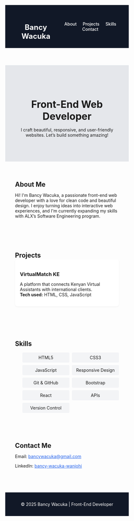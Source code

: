 <!DOCTYPE html>
<html lang="en">
<head>
  <meta charset="UTF-8" />
  <meta name="viewport" content="width=device-width, initial-scale=1.0" />
  <title>Bancy Wacuka | Front-End Developer</title>
  <style>
    * {
      box-sizing: border-box;
      margin: 0;
      padding: 0;
    }

    body {
      font-family: 'Segoe UI', sans-serif;
      line-height: 1.6;
      background-color: #f9fafb;
      color: #1f2937;
    }

    header {
      background-color: #111827;
      color: white;
      padding: 1.5rem 2rem;
      display: flex;
      justify-content: space-between;
      align-items: center;
    }

    header h1 {
      font-size: 1.5rem;
    }

    nav a {
      color: white;
      margin-left: 1rem;
      text-decoration: none;
      font-weight: 500;
    }

    nav a:hover {
      text-decoration: underline;
    }

    .hero {
      padding: 4rem 2rem;
      text-align: center;
      background: #e5e7eb;
    }

    .hero h2 {
      font-size: 2rem;
      margin-bottom: 1rem;
    }

    section {
      padding: 2rem;
      max-width: 900px;
      margin: auto;
    }

    .project, .skill-box {
      background-color: white;
      padding: 1rem;
      border-radius: 8px;
      margin-bottom: 1rem;
      box-shadow: 0 2px 4px rgba(0,0,0,0.05);
    }

    .project h3 {
      margin-bottom: 0.5rem;
    }

    ul.skills-list {
      display: grid;
      grid-template-columns: repeat(auto-fit, minmax(150px, 1fr));
      gap: 0.5rem;
      list-style: none;
      margin-top: 1rem;
    }

    .skills-list li {
      background: #f3f4f6;
      padding: 0.5rem;
      text-align: center;
      border-radius: 4px;
    }

    footer {
      background-color: #111827;
      color: white;
      text-align: center;
      padding: 1rem;
      margin-top: 2rem;
    }

    a {
      color: #2563eb;
    }

    @media (max-width: 600px) {
      header {
        flex-direction: column;
        align-items: flex-start;
      }
      nav {
        margin-top: 1rem;
      }
    }
  </style>
</head>
<body>

  <header>
    <h1>Bancy Wacuka</h1>
    <nav>
      <a href="#about">About</a>
      <a href="#projects">Projects</a>
      <a href="#skills">Skills</a>
      <a href="#contact">Contact</a>
    </nav>
  </header>

  <section class="hero">
    <h2>Front-End Web Developer</h2>
    <p>I craft beautiful, responsive, and user-friendly websites. Let’s build something amazing!</p>
  </section>

  <section id="about">
    <h2>About Me</h2>
    <p>Hi! I'm Bancy Wacuka, a passionate front-end web developer with a love for clean code and beautiful design. I enjoy turning ideas into interactive web experiences, and I'm currently expanding my skills with ALX’s Software Engineering program.</p>
  </section>

  <section id="projects">
    <h2>Projects</h2>
    <div class="project">
      <h3>VirtualMatch KE</h3>
      <p>A platform that connects Kenyan Virtual Assistants with international clients. <br><strong>Tech used:</strong> HTML, CSS, JavaScript</p>
    </div>
    <!-- Add more projects here -->
  </section>

  <section id="skills">
    <h2>Skills</h2>
    <ul class="skills-list">
      <li>HTML5</li>
      <li>CSS3</li>
      <li>JavaScript</li>
      <li>Responsive Design</li>
      <li>Git & GitHub</li>
      <li>Bootstrap</li>
      <li>React</li>
      <li>APIs</li>
      <li>Version Control</li>
    </ul>
  </section>

  <section id="contact">
    <h2>Contact Me</h2>
    <p>Email: <a href="mailto:bancywacuka@gmail.com">bancywacuka@gmail.com</a></p>
    <p>LinkedIn: <a href="https://www.linkedin.com/in/bancy-wacuka-wanjohi/" target="_blank">bancy-wacuka-wanjohi</a></p>
  </section>

  <footer>
    <p>© 2025 Bancy Wacuka | Front-End Developer</p>
  </footer>

</body>
</html>
